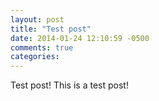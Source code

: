 ```yaml
---
layout: post
title: "Test post"
date: 2014-01-24 12:10:59 -0500
comments: true
categories: 
---
```


Test post! This is a test post!
